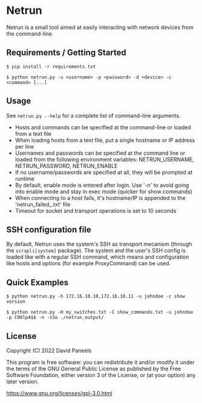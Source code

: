 # Netrun

Netrun is a small tool aimed at easily interacting with network devices from the command-line.

## Requirements / Getting Started

```shell
$ pip install -r requirements.txt
```

```shell
$ python netrun.py -u <username> -p <password> -d <device> -c <command> [...]
```


## Usage

See ```netrun.py --help``` for a complete list of command-line arguments.

- Hosts and commands can be specified at the command-line or loaded from a text file
- When loading hosts from a text file, put a single hostname or IP address per line
- Usernames and passwords can be specified at the command line or loaded from the following environment variables: NETRUN_USERNAME, NETRUN_PASSWORD, NETRUN_ENABLE
- If no username/passwords are specified at all, they will be prompted at runtime
- By default, enable mode is entered after login. Use '-n' to avoid going into enable mode and stay in exec mode (quicker for show commands)
- When connecting to a host fails, it's hostname/IP is appended to the 'netrun_failed_<date-time>.txt' file
- Timeout for socket and transport operations is set to 10 seconds


## SSH configuration file

By default, Netrun uses the system's SSH as transport mecanism (through the `scrapli[system]` package). The system and the user's SSH config is loaded like with a regular SSH command, which means and configuration like hosts and options (for example ProxyCommand) can be used.


## Quick Examples

```shell
$ python netrun.py -h 172.16.10.10,172.16.10.11 -u johndoe -c show version

$ python netrun.py -H my_switches.txt -C show_commands.txt -u johndoe -p C00lp4$$ -n -sSo ./netrun_output/
```


## License

Copyright (C) 2022 David Paneels

This program is free software: you can redistribute it and/or modify
it under the terms of the GNU General Public License as published by
the Free Software Foundation, either version 3 of the License, or
(at your option) any later version.

https://www.gnu.org/licenses/gpl-3.0.html
